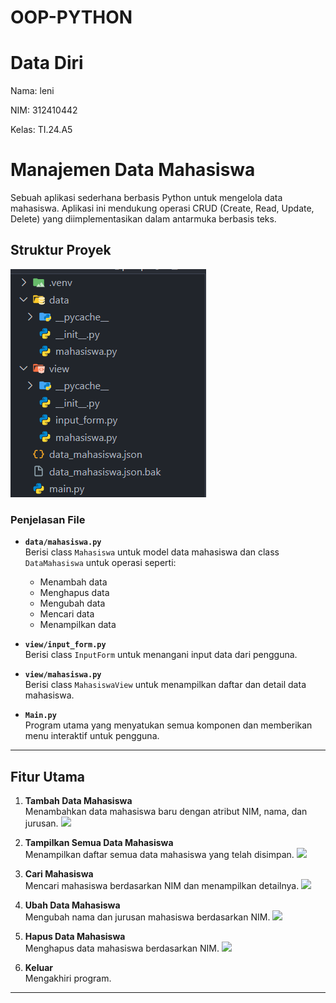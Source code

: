 # OOP-PYTHON

# Data Diri

Nama: leni

NIM: 312410442

Kelas: TI.24.A5

# Manajemen Data Mahasiswa

Sebuah aplikasi sederhana berbasis Python untuk mengelola data mahasiswa. Aplikasi ini mendukung operasi CRUD (Create, Read, Update, Delete) yang diimplementasikan dalam antarmuka berbasis teks.

## Struktur Proyek
 <img src="strukturproyek.png">


### Penjelasan File

- **`data/mahasiswa.py`**  
  Berisi class `Mahasiswa` untuk model data mahasiswa dan class `DataMahasiswa` untuk operasi seperti:
  - Menambah data
  - Menghapus data
  - Mengubah data
  - Mencari data
  - Menampilkan data

- **`view/input_form.py`**  
  Berisi class `InputForm` untuk menangani input data dari pengguna.

- **`view/mahasiswa.py`**  
  Berisi class `MahasiswaView` untuk menampilkan daftar dan detail data mahasiswa.

- **`Main.py`**  
  Program utama yang menyatukan semua komponen dan memberikan menu interaktif untuk pengguna.

---

## Fitur Utama

1. **Tambah Data Mahasiswa**  
   Menambahkan data mahasiswa baru dengan atribut NIM, nama, dan jurusan.
   <img src="tambahdata.png">

2. **Tampilkan Semua Data Mahasiswa**  
   Menampilkan daftar semua data mahasiswa yang telah disimpan.
   <img src="tampilkandata.png">

3. **Cari Mahasiswa**  
   Mencari mahasiswa berdasarkan NIM dan menampilkan detailnya.
    <img src="caridata.png">

4. **Ubah Data Mahasiswa**  
   Mengubah nama dan jurusan mahasiswa berdasarkan NIM.
    <img src="ubahdata.png">

5. **Hapus Data Mahasiswa**  
   Menghapus data mahasiswa berdasarkan NIM.
    <img src="hapusdata.png">

6. **Keluar**  
   Mengakhiri program.

---
